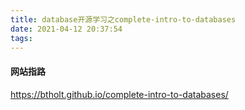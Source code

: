 ```yaml
---
title: database开源学习之complete-intro-to-databases
date: 2021-04-12 20:37:54
tags:
---
```

#### 网站指路
https://btholt.github.io/complete-intro-to-databases/